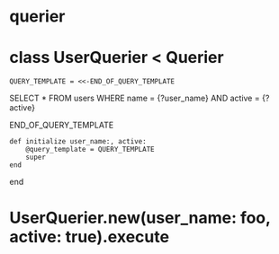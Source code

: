 # querier

# class UserQuerier < Querier
    QUERY_TEMPLATE = <<-END_OF_QUERY_TEMPLATE

SELECT
  *
FROM
  users
WHERE
  name = {?user_name}
  AND active = {?active}

  END_OF_QUERY_TEMPLATE

    def initialize user_name:, active:
        @query_template = QUERY_TEMPLATE
        super
    end
end

# UserQuerier.new(user_name: foo, active: true).execute